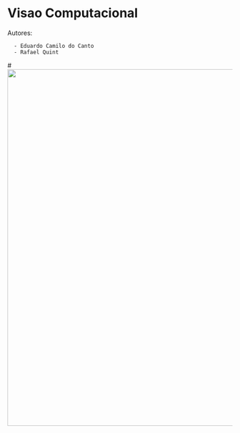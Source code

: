 # Visao Computacional
Autores: 

      - Eduardo Camilo do Canto
      - Rafael Quint


#<img src="" width=800>
